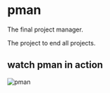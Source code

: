 # pman

The final project manager. 

The project to end all projects.


## watch pman in action
![pman](https://github.com/theredditbandit/pman/assets/85390033/eef01bbc-7a66-4183-8dbb-d237dcc52aff)

